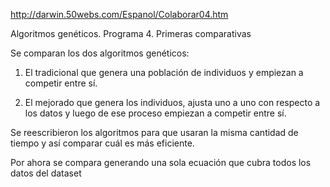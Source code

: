 http://darwin.50webs.com/Espanol/Colaborar04.htm

Algoritmos genéticos. Programa 4. Primeras comparativas

Se comparan los dos algoritmos genéticos:

1. El tradicional que genera una población de individuos y empiezan a competir entre sí.

2. El mejorado que genera los individuos, ajusta uno a uno con respecto a los datos y luego de ese proceso empiezan a competir entre sí.

Se reescribieron los algoritmos para que usaran la misma cantidad de tiempo y así comparar cuál es más eficiente.

Por ahora se compara generando una sola ecuación que cubra todos los datos del dataset
